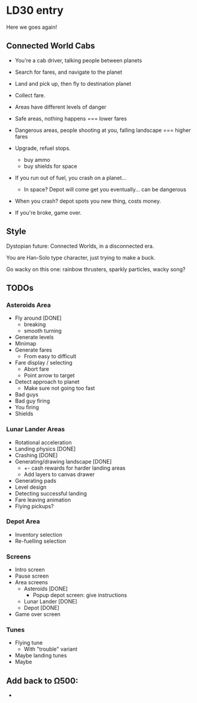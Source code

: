 # LD30 entry

Here we goes again!

## Connected World Cabs

- You're a cab driver, talking people between planets
- Search for fares, and navigate to the planet
- Land and pick up, then fly to destination planet
- Collect fare.

- Areas have different levels of danger
- Safe areas, nothing happens === lower fares
- Dangerous areas, people shooting at you, falling landscape === higher fares

- Upgrade, refuel stops.
	- buy ammo
	- buy shields for space

- If you run out of fuel, you crash on a planet... 
	- In space? Depot will come get you eventually... can be dangerous
- When you crash? depot spots you new thing, costs money. 

- If you're broke, game over.

## Style

Dystopian future: Connected Worlds, in a disconnected era.

You are Han-Solo type character, just trying to make a buck. 

Go wacky on this one: rainbow thrusters, sparkly particles, wacky song?


## TODOs

### Asteroids Area

* Fly around [DONE]
	* breaking
	* smooth turning
* Generate levels
* Minimap
* Generate fares
	* From easy to difficult
* Fare display / selecting
	* Abort fare
	* Point arrow to target
* Detect approach to planet
	* Make sure not going too fast
* Bad guys
* Bad guy firing
* You firing
* Shields

### Lunar Lander Areas

* Rotational acceleration
* Landing physics [DONE]
* Crashing [DONE]
* Generating/drawing landscape [DONE]
	* +- cash rewards for harder landing areas
	* Add layers to canvas drawer
* Generating pads
* Level design
* Detecting successful landing
* Fare leaving animation
* Flying pickups?

### Depot Area

* Inventory selection
* Re-fuelling selection

### Screens

* Intro screen
* Pause screen
* Area screens
	* Asteroids [DONE]
		* Popup depot screen: give instructions
	* Lunar Lander [DONE]
	* Depot [DONE]
* Game over screen

### Tunes

* Flying tune
	* With "trouble" variant
* Maybe landing tunes
* Maybe 

## Add back to Ω500:

*

